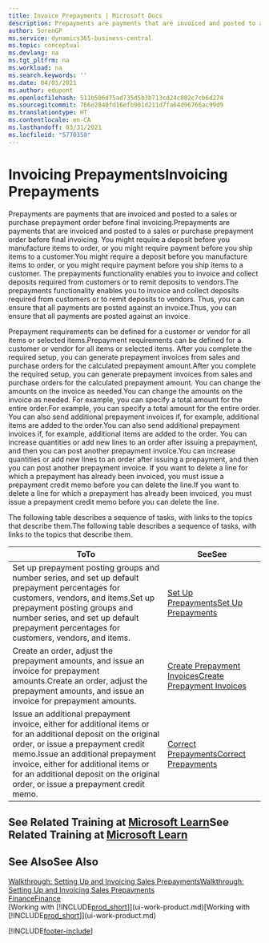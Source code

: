 ```yaml
---
title: Invoice Prepayments | Microsoft Docs
description: Prepayments are payments that are invoiced and posted to a sales or purchase prepayment order before final invoicing. You might require a deposit before you manufacture items to order, or you might require payment before you ship items to a customer. The prepayments functionality enables you to invoice and collect deposits required from customers or to remit deposits to vendors. Thus, you can ensure that all payments are posted against an invoice.
author: SorenGP
ms.service: dynamics365-business-central
ms.topic: conceptual
ms.devlang: na
ms.tgt_pltfrm: na
ms.workload: na
ms.search.keywords: ''
ms.date: 04/01/2021
ms.author: edupont
ms.openlocfilehash: 511b506d75ad735d5b3b713cd24c802c7cb6d274
ms.sourcegitcommit: 766e2840fd16efb901d211d7fa64d96766ac99d9
ms.translationtype: HT
ms.contentlocale: en-CA
ms.lasthandoff: 03/31/2021
ms.locfileid: "5770350"
---
```

# <a name="invoicing-prepayments"></a><span data-ttu-id="5d975-106">Invoicing Prepayments</span><span class="sxs-lookup"><span data-stu-id="5d975-106">Invoicing Prepayments</span></span>

<span data-ttu-id="5d975-107">Prepayments are payments that are invoiced and posted to a sales or purchase prepayment order before final invoicing.</span><span class="sxs-lookup"><span data-stu-id="5d975-107">Prepayments are payments that are invoiced and posted to a sales or purchase prepayment order before final invoicing.</span></span> <span data-ttu-id="5d975-108">You might require a deposit before you manufacture items to order, or you might require payment before you ship items to a customer.</span><span class="sxs-lookup"><span data-stu-id="5d975-108">You might require a deposit before you manufacture items to order, or you might require payment before you ship items to a customer.</span></span> <span data-ttu-id="5d975-109">The prepayments functionality enables you to invoice and collect deposits required from customers or to remit deposits to vendors.</span><span class="sxs-lookup"><span data-stu-id="5d975-109">The prepayments functionality enables you to invoice and collect deposits required from customers or to remit deposits to vendors.</span></span> <span data-ttu-id="5d975-110">Thus, you can ensure that all payments are posted against an invoice.</span><span class="sxs-lookup"><span data-stu-id="5d975-110">Thus, you can ensure that all payments are posted against an invoice.</span></span>  

 <span data-ttu-id="5d975-111">Prepayment requirements can be defined for a customer or vendor for all items or selected items.</span><span class="sxs-lookup"><span data-stu-id="5d975-111">Prepayment requirements can be defined for a customer or vendor for all items or selected items.</span></span> <span data-ttu-id="5d975-112">After you complete the required setup, you can generate prepayment invoices from sales and purchase orders for the calculated prepayment amount.</span><span class="sxs-lookup"><span data-stu-id="5d975-112">After you complete the required setup, you can generate prepayment invoices from sales and purchase orders for the calculated prepayment amount.</span></span> <span data-ttu-id="5d975-113">You can change the amounts on the invoice as needed.</span><span class="sxs-lookup"><span data-stu-id="5d975-113">You can change the amounts on the invoice as needed.</span></span> <span data-ttu-id="5d975-114">For example, you can specify a total amount for the entire order.</span><span class="sxs-lookup"><span data-stu-id="5d975-114">For example, you can specify a total amount for the entire order.</span></span> <span data-ttu-id="5d975-115">You can also send additional prepayment invoices if, for example, additional items are added to the order.</span><span class="sxs-lookup"><span data-stu-id="5d975-115">You can also send additional prepayment invoices if, for example, additional items are added to the order.</span></span> <span data-ttu-id="5d975-116">You can increase quantities or add new lines to an order after issuing a prepayment, and then you can post another prepayment invoice.</span><span class="sxs-lookup"><span data-stu-id="5d975-116">You can increase quantities or add new lines to an order after issuing a prepayment, and then you can post another prepayment invoice.</span></span> <span data-ttu-id="5d975-117">If you want to delete a line for which a prepayment has already been invoiced, you must issue a prepayment credit memo before you can delete the line.</span><span class="sxs-lookup"><span data-stu-id="5d975-117">If you want to delete a line for which a prepayment has already been invoiced, you must issue a prepayment credit memo before you can delete the line.</span></span>  

 <span data-ttu-id="5d975-118">The following table describes a sequence of tasks, with links to the topics that describe them.</span><span class="sxs-lookup"><span data-stu-id="5d975-118">The following table describes a sequence of tasks, with links to the topics that describe them.</span></span>

|<span data-ttu-id="5d975-119">**To**</span><span class="sxs-lookup"><span data-stu-id="5d975-119">**To**</span></span>|<span data-ttu-id="5d975-120">**See**</span><span class="sxs-lookup"><span data-stu-id="5d975-120">**See**</span></span>|  
|------------|-------------|  
|<span data-ttu-id="5d975-121">Set up prepayment posting groups and number series, and set up default prepayment percentages for customers, vendors, and items.</span><span class="sxs-lookup"><span data-stu-id="5d975-121">Set up prepayment posting groups and number series, and set up default prepayment percentages for customers, vendors, and items.</span></span>|[<span data-ttu-id="5d975-122">Set Up Prepayments</span><span class="sxs-lookup"><span data-stu-id="5d975-122">Set Up Prepayments</span></span>](finance-set-up-prepayments.md)|
|<span data-ttu-id="5d975-123">Create an order, adjust the prepayment amounts, and issue an invoice for prepayment amounts.</span><span class="sxs-lookup"><span data-stu-id="5d975-123">Create an order, adjust the prepayment amounts, and issue an invoice for prepayment amounts.</span></span>|[<span data-ttu-id="5d975-124">Create Prepayment Invoices</span><span class="sxs-lookup"><span data-stu-id="5d975-124">Create Prepayment Invoices</span></span>](finance-how-to-create-prepayment-invoices.md)|  
|<span data-ttu-id="5d975-125">Issue an additional prepayment invoice, either for additional items or for an additional deposit on the original order, or issue a prepayment credit memo.</span><span class="sxs-lookup"><span data-stu-id="5d975-125">Issue an additional prepayment invoice, either for additional items or for an additional deposit on the original order, or issue a prepayment credit memo.</span></span>|[<span data-ttu-id="5d975-126">Correct Prepayments</span><span class="sxs-lookup"><span data-stu-id="5d975-126">Correct Prepayments</span></span>](finance-how-to-correct-prepayments.md)|  

## <a name="see-related-training-at-microsoft-learn"></a><span data-ttu-id="5d975-127">See Related Training at [Microsoft Learn](/learn/modules/prepayment-invoices-dynamics-365-business-central/index)</span><span class="sxs-lookup"><span data-stu-id="5d975-127">See Related Training at [Microsoft Learn](/learn/modules/prepayment-invoices-dynamics-365-business-central/index)</span></span>

## <a name="see-also"></a><span data-ttu-id="5d975-128">See Also</span><span class="sxs-lookup"><span data-stu-id="5d975-128">See Also</span></span>

[<span data-ttu-id="5d975-129">Walkthrough: Setting Up and Invoicing Sales Prepayments</span><span class="sxs-lookup"><span data-stu-id="5d975-129">Walkthrough: Setting Up and Invoicing Sales Prepayments</span></span>](walkthrough-setting-up-and-invoicing-sales-prepayments.md)  
[<span data-ttu-id="5d975-130">Finance</span><span class="sxs-lookup"><span data-stu-id="5d975-130">Finance</span></span>](finance.md)  
<span data-ttu-id="5d975-131">[Working with [!INCLUDE[prod_short](includes/prod_short.md)]](ui-work-product.md)</span><span class="sxs-lookup"><span data-stu-id="5d975-131">[Working with [!INCLUDE[prod_short](includes/prod_short.md)]](ui-work-product.md)</span></span>  


[!INCLUDE[footer-include](includes/footer-banner.md)]